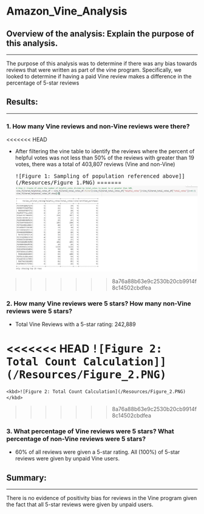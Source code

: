 # Amazon_Vine_Analysis

## Overview of the analysis: Explain the purpose of this analysis.  
---
The purpose of this analysis was to determine if there was any bias towards reviews that were written as part of the vine program.  Specifically, we looked to determine if having a paid Vine review makes a difference in the percentage of 5-star reviews

## Results: 
---
### 1. How many Vine reviews and non-Vine reviews were there?

<<<<<<< HEAD
- After filtering the vine table to identify the reviews where the percent of helpful votes was not less than 50% of the reviews with greater than 19 votes, there was a total of 403,807 reviews (Vine and non-Vine)

  <kbd>![Figure 1: Sampling of population referenced above]](/Resources/Figure_1.PNG)</kbd>
=======
    <kbd>![Figure 1: Sampling of population referenced above](/Resources/Figure_1.PNG)</kbd>
>>>>>>> 8a76a88b63e9c2530b20cb9914f8c14502cbdfea

### 2. How many Vine reviews were 5 stars? How many non-Vine reviews were 5 stars?
    
- Total Vine Reviews with a 5-star rating:  242,889
    
<<<<<<< HEAD
  <kbd>![Figure 2: Total Count Calculation]](/Resources/Figure_2.PNG)</kbd>
=======
    <kbd>![Figure 2: Total Count Calculation](/Resources/Figure_2.PNG)</kbd>
>>>>>>> 8a76a88b63e9c2530b20cb9914f8c14502cbdfea

### 3. What percentage of Vine reviews were 5 stars? What percentage of non-Vine reviews were 5 stars?

- 60% of all reviews were given a 5-star rating.  All (100%) of 5-star reviews were given by unpaid Vine users.

## Summary: 
---
There is no evidence of positivity bias for reviews in the Vine program given the fact that all 5-star reviews were given by unpaid users.  
